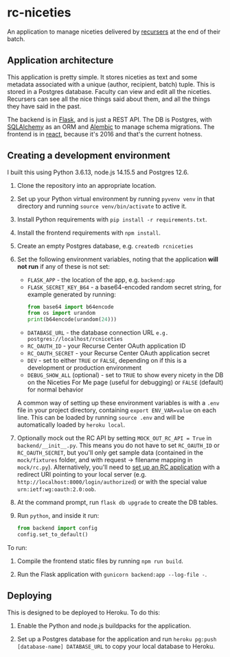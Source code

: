 # rc-niceties

An application to manage niceties delivered by [recursers](https://recurse.com) at the end of their batch.

## Application architecture

This application is pretty simple. It stores niceties as text and some metadata associated with a unique (author, recipient, batch) tuple. This is stored in a Postgres database. Faculty can view and edit all the niceties. Recursers can see all the nice things said about them, and all the things they have said in the past.

The backend is in [Flask](https://flask.palletsprojects.com/en/1.1.x/), and is just a REST API. The DB is Postgres, with [SQLAlchemy](https://docs.sqlalchemy.org/en/13/) as an ORM and [Alembic](https://alembic.sqlalchemy.org/en/latest/#) to manage schema migrations. The frontend is in [react](https://reactjs.org/), because it's 2016 and that's the current hotness.

## Creating a development environment

I built this using Python 3.6.13, node.js 14.15.5 and Postgres 12.6.

1. Clone the repository into an appropriate location.

2. Set up your Python virtual environment by running `pyvenv venv` in that directory and running `source venv/bin/activate` to active it.

3. Install Python requirements with `pip install -r requirements.txt`.

4. Install the frontend requirements with `npm install`.

5. Create an empty Postgres database, e.g. `createdb rcniceties`

6. Set the following environment variables, noting that the application **will not run** if any of these is not set:
    * `FLASK_APP` - the location of the app, e.g. `backend:app`
    * `FLASK_SECRET_KEY_B64` - a base64-encoded random secret string, for example generated by running:
        ```python
        from base64 import b64encode
        from os import urandom
        print(b64encode(urandom(24)))
        ```
    * `DATABASE_URL` - the database connection URL `e.g. postgres://localhost/rcniceties`
    * `RC_OAUTH_ID` - your Recurse Center OAuth application ID
    * `RC_OAUTH_SECRET` - your Recurse Center OAuth application secret
    * `DEV` - set to either `TRUE` or `FALSE`, depending on if this is a development or production environment
    * `DEBUG_SHOW_ALL` (optional) - set to `TRUE` to show every nicety in the DB on the Niceties For Me page (useful for debugging) or `FALSE` (default) for normal behavior

   A common way of setting up these environment variables is with a `.env` file in your project directory, containing `export ENV_VAR=value` on each line. This can be loaded by running `source .env` and will be automatically loaded by `heroku local`.

7. Optionally mock out the RC API by setting `MOCK_OUT_RC_API = True` in `backend/__init__.py`. This means you do not have to set `RC_OAUTH_ID` or `RC_OAUTH_SECRET`, but you'll only get sample data (contained in the `mock/fixtures` folder, and with request -> filename mapping in `mock/rc.py`). Alternatively, you'll need to [set up an RC application](https://recurse.com/settings/oauth) with a redirect URI pointing to your local server (e.g. `http://localhost:8000/login/authorized`) or with the special value `urn:ietf:wg:oauth:2.0:oob`.

8. At the command prompt, run `flask db upgrade` to create the DB tables.

9. Run `python`, and inside it run:

    ```python
    from backend import config
    config.set_to_default()
    ```

To run:

1. Compile the frontend static files by running `npm run build`.

2. Run the Flask application with `gunicorn backend:app --log-file -`.

## Deploying

This is designed to be deployed to Heroku. To do this:

1. Enable the Python and node.js buildpacks for the application.

2. Set up a Postgres database for the application and run `heroku pg:push [database-name] DATABASE_URL` to copy your local database to Heroku.
